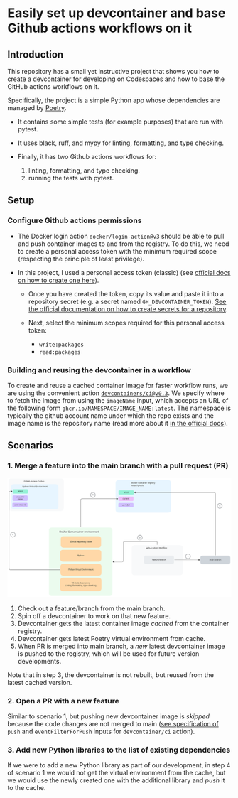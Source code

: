 # Easily set up devcontainer and base Github actions workflows on it


## Introduction

This repository has a small yet instructive project that shows you how to create a devcontainer for developing on Codespaces and how to base the GitHub actions workflows on it.

Specifically, the project is a simple Python app whose dependencies are managed by [Poetry](https://python-poetry.org/).

* It contains some simple tests (for example purposes) that are run with pytest.
* It uses black, ruff, and mypy for linting, formatting, and type checking.
* Finally, it has two Github actions workflows for:

    1. linting, formatting, and type checking.
    2. running the tests with pytest.

## Setup

### Configure Github actions permissions

* The Docker login action `docker/login-action@v3` should be able to pull and push container images to and from the registry. To do this, we need to create a personal access token with the minimum required scope (respecting the principle of least privilege).
* In this project, I used a personal access token (classic) (see [official docs on how to create one here](https://docs.github.com/en/authentication/keeping-your-account-and-data-secure/managing-your-personal-access-tokens#creating-a-personal-access-token-classic)).

  * Once you have created the token, copy its value and paste it into a repository secret (e.g. a secret named `GH_DEVCONTAINER_TOKEN`). [See the official documentation on how to create secrets for a repository](https://docs.github.com/en/actions/security-for-github-actions/security-guides/using-secrets-in-github-actions#creating-secrets-for-a-repository).

  * Next, select the minimum scopes required for this personal access token:

    * `write:packages`
    * `read:packages`

### Building and reusing the devcontainer in a workflow

To create and reuse a cached container image for faster workflow runs, we are using the convenient action [`devcontainers/ci@v0.3`](https://github.com/devcontainers/ci). We specify where to fetch the image from using the `imageName` input, which accepts an URL of the following form ``ghcr.io/NAMESPACE/IMAGE_NAME:latest``. The namespace is typically the github account name under which the repo exists and the image name is the repository name (read more about it [in the official docs](https://docs.github.com/en/packages/working-with-a-github-packages-registry/working-with-the-container-registry#pushing-container-images)).

## Scenarios

### 1. Merge a feature into the main branch with a pull request (PR)

![Flowchart showing the process of merging a feature into the main branch with a pull request](./figures/fig1_devcontainer-ghactions-poetry.svg)

1. Check out a feature/branch from the main branch.
2. Spin off a devcontainer to work on that new feature.
3. Devcontainer gets the latest container image _cached_ from the container registry.
4. Devcontainer gets latest Poetry virtual environment from cache.
5. When PR is merged into main branch, a _new_ latest devcontainer image is pushed to the registry, which will be used for future version developments.

Note that in step 3, the devcontainer is not rebuilt, but reused from the latest cached version.

### 2. Open a PR with a new feature

Similar to scenario 1, but pushing new devcontainer image is _skipped_ because the code changes are not merged to main ([see specification of](https://github.com/devcontainers/ci/blob/main/docs/github-action.md#inputs) `push` and `eventFilterForPush` inputs for `devcontainer/ci` action).

### 3. Add new Python libraries to the list of existing dependencies

If we were to add a new Python library as part of our development, in step 4 of scenario 1 we would not get the virtual environment from the cache, but we would use the newly created one with the additional library and _push_ it to the cache.